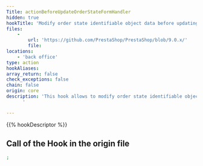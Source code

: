 ```yaml
---
Title: actionBeforeUpdateOrderStateFormHandler
hidden: true
hookTitle: 'Modify order state identifiable object data before updating it'
files:
    -
        url: 'https://github.com/PrestaShop/PrestaShop/blob/9.0.x/'
        file: 
locations:
    - 'back office'
type: action
hookAliases: 
array_return: false
check_exceptions: false
chain: false
origin: core
description: 'This hook allows to modify order state identifiable object forms data before it was updated
      '

---
```


{{% hookDescriptor %}}

## Call of the Hook in the origin file

```php
;
```
